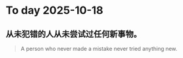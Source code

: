
# To day 2025-10-18


## 从未犯错的人从未尝试过任何新事物。
> A person who never made a mistake never tried anything new.

    